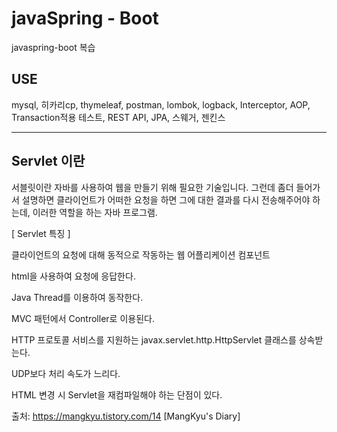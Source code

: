 # javaSpring - Boot
javaspring-boot 복습

## USE

mysql, 히카리cp, thymeleaf, postman, lombok, logback, Interceptor, AOP, Transaction적용 테스트, REST API, JPA, 스웨거, 젠킨스

---
## Servlet 이란

서블릿이란 자바를 사용하여 웹을 만들기 위해 필요한 기술입니다. 그런데 좀더 들어가서 설명하면 
클라이언트가 어떠한 요청을 하면 그에 대한 결과를 다시 전송해주어야 하는데, 이러한 역할을 하는 자바 프로그램.

[ Servlet 특징 ]

클라이언트의 요청에 대해 동적으로 작동하는 웹 어플리케이션 컴포넌트

html을 사용하여 요청에 응답한다.

Java Thread를 이용하여 동작한다.

MVC 패턴에서 Controller로 이용된다.

HTTP 프로토콜 서비스를 지원하는 javax.servlet.http.HttpServlet 클래스를 상속받는다.

UDP보다 처리 속도가 느리다.

HTML 변경 시 Servlet을 재컴파일해야 하는 단점이 있다.


출처: https://mangkyu.tistory.com/14 [MangKyu's Diary]
